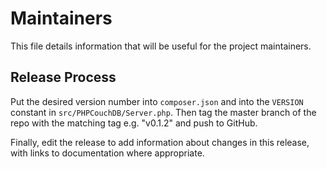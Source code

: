 # Maintainers

This file details information that will be useful for the project maintainers.

## Release Process

Put the desired version number into `composer.json` and into the `VERSION` constant in `src/PHPCouchDB/Server.php`.  Then tag the master branch of the repo with the matching tag e.g. "v0.1.2" and push to GitHub.

Finally, edit the release to add information about changes in this release, with links to documentation where appropriate.
